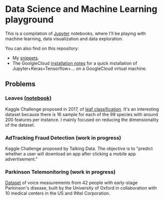 # Data Science and Machine Learning playground

This is a compilation of [Jupyter](jupyter.org) notebooks, where I'll be playing with machine learning, data visualization and data exploration.

You can also find on this repository:
- My [snippets](snippets.md).
- The GoolgleCloud [installation notes](installation.md) for a quick installation of Jupyter+Keras+Tensorflow+... on a GoogleCloud virtual machine.


## Problems

### Leaves [(notebook)](https://github.com/maxpv/maxpv.github.io/blob/master/notebooks/leaves.ipynb)
Kaggle Challenge proposed in 2017, of [leaf classification](https://www.kaggle.com/c/leaf-classification/data). It's an interesting dataset because there is 16 sample for each of the 99 species with around 200 features per instance. I mainly focused on reducing the dimensionality of the dataset.

### AdTracking Fraud Detection (work in progress)
Kaggle Challenge proposed by Talking Data. The objective is to "predict whether a user will download an app after clicking a mobile app advertisement."

### Parkinson Telemonitoring (work in progress)
[Dataset](https://archive.ics.uci.edu/ml/datasets/Parkinsons+Telemonitoring) of voice measurements from 42 people with early-stage Parkinson's disease, built by the University of Oxford in collaboration with 10 medical centers in the US and INtel Corporation.
